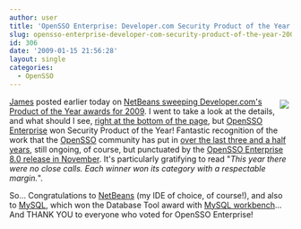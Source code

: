 ```yaml
---
author: user
title: 'OpenSSO Enterprise: Developer.com Security Product of the Year 2009!'
slug: opensso-enterprise-developer-com-security-product-of-the-year-2009
id: 306
date: '2009-01-15 21:56:28'
layout: single
categories:
  - OpenSSO
---
```


<span style="margin: 5px; float: right;">[![](http://blog.superpat.com/wp-content/uploads/2009/09/dev09_poy_winner_1.jpg)](http://www.developer.com/java/other/article.php/3795991)</span>

[James](http://blogs.sun.com/jag/) posted earlier today on [NetBeans sweeping Developer.com's Product of the Year awards for 2009](http://blogs.sun.com/jag/entry/netbeans_rocks_the_awards). I went to take a look at the details, and what should I see, [right at the bottom of the page](http://www.developer.com/java/other/article.php/3795991), but [OpenSSO Enterprise](http://www.sun.com/software/products/opensso_enterprise/) won Security Product of the Year! Fantastic recognition of the work that the [OpenSSO](http://opensso.org/) community has put in [over the last three and a half years](http://blog.superpat.com/2009/01/15/opensso-code_swarm-visualization/), still ongoing, of course, but punctuated by the [OpenSSO Enterprise 8.0 release in November](http://blog.superpat.com/2008/11/12/opensso-enterprise-8-0-released/). It's particularly gratifying to read "_This year there were no close calls. Each winner won its category with a respectable margin._".

So... Congratulations to [NetBeans](http://netbeans.org/) (my IDE of choice, of course!), and also to [MySQL](http://www.mysql.com/), which won the Database Tool award with [MySQL workbench](http://dev.mysql.com/workbench/)... And THANK YOU to everyone who voted for OpenSSO Enterprise!
